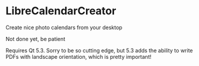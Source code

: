 LibreCalendarCreator
====================

Create nice photo calendars from your desktop

Not done yet, be patient

Requires Qt 5.3. Sorry to be so cutting edge, but 5.3 adds the ability
to write PDFs with landscape orientation, which is pretty important!
